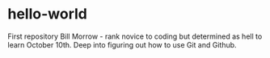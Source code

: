 # hello-world
First repository
Bill Morrow - rank novice to coding but determined as hell to learn
October 10th. Deep into figuring out how to use Git and Github.
